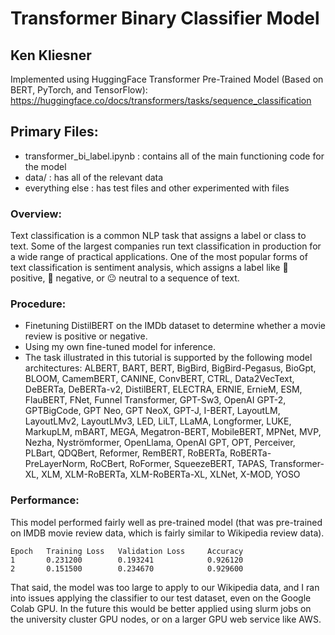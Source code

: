 # Transformer Binary Classifier Model
## Ken Kliesner
Implemented using HuggingFace Transformer Pre-Trained Model (Based on BERT, PyTorch, and TensorFlow):
    https://huggingface.co/docs/transformers/tasks/sequence_classification

## Primary Files:
- transformer_bi_label.ipynb : contains all of the main functioning code for the model
- data/ : has all of the relevant data
- everything else : has test files and other experimented with files

### Overview:
Text classification is a common NLP task that assigns a label or class to text. Some of the largest companies run text classification in production for a wide range of practical applications. One of the most popular forms of text classification is sentiment analysis, which assigns a label like 🙂 positive, 🙁 negative, or 😐 neutral to a sequence of text.

### Procedure:
- Finetuning DistilBERT on the IMDb dataset to determine whether a movie review is positive or negative.
- Using my own fine-tuned model for inference.
- The task illustrated in this tutorial is supported by the following model architectures:
    ALBERT, BART, BERT, BigBird, BigBird-Pegasus, BioGpt, BLOOM, CamemBERT, CANINE, ConvBERT, CTRL, Data2VecText, DeBERTa, DeBERTa-v2, DistilBERT, ELECTRA, ERNIE, ErnieM, ESM, FlauBERT, FNet, Funnel Transformer, GPT-Sw3, OpenAI GPT-2, GPTBigCode, GPT Neo, GPT NeoX, GPT-J, I-BERT, LayoutLM, LayoutLMv2, LayoutLMv3, LED, LiLT, LLaMA, Longformer, LUKE, MarkupLM, mBART, MEGA, Megatron-BERT, MobileBERT, MPNet, MVP, Nezha, Nyströmformer, OpenLlama, OpenAI GPT, OPT, Perceiver, PLBart, QDQBert, Reformer, RemBERT, RoBERTa, RoBERTa-PreLayerNorm, RoCBert, RoFormer, SqueezeBERT, TAPAS, Transformer-XL, XLM, XLM-RoBERTa, XLM-RoBERTa-XL, XLNet, X-MOD, YOSO


### Performance:
This model performed fairly well as pre-trained model (that was pre-trained on IMDB movie review data, which is fairly similar to Wikipedia review data).

    Epoch	Training Loss	Validation Loss	    Accuracy
    1	    0.231200	    0.193241	        0.926120
    2	    0.151500	    0.234670	        0.929600

That said, the model was too large to apply to our Wikipedia data, and I ran into issues applying the classifier to our test dataset, even on the Google Colab GPU.  In the future this would be better applied using slurm jobs on the university cluster GPU nodes, or on a larger GPU web service like AWS.